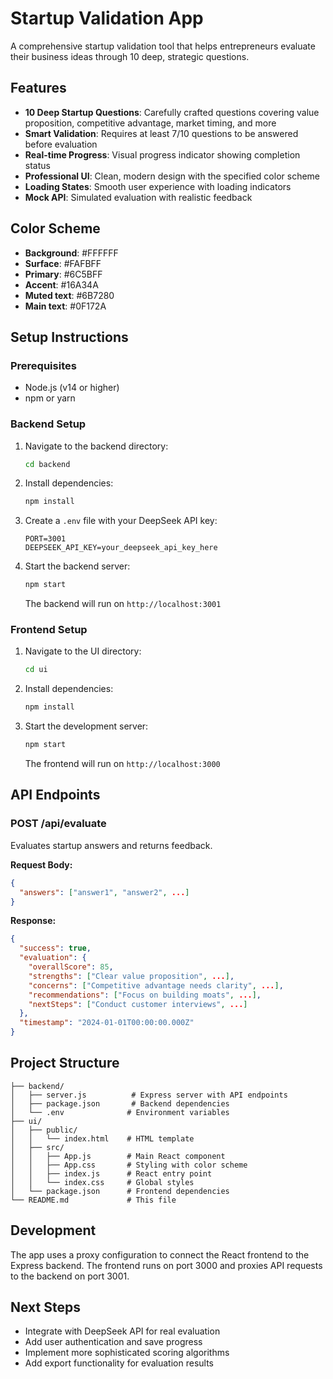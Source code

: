 # Startup Validation App

A comprehensive startup validation tool that helps entrepreneurs evaluate their business ideas through 10 deep, strategic questions.

## Features

- **10 Deep Startup Questions**: Carefully crafted questions covering value proposition, competitive advantage, market timing, and more
- **Smart Validation**: Requires at least 7/10 questions to be answered before evaluation
- **Real-time Progress**: Visual progress indicator showing completion status
- **Professional UI**: Clean, modern design with the specified color scheme
- **Loading States**: Smooth user experience with loading indicators
- **Mock API**: Simulated evaluation with realistic feedback

## Color Scheme

- **Background**: #FFFFFF
- **Surface**: #FAFBFF  
- **Primary**: #6C5BFF
- **Accent**: #16A34A
- **Muted text**: #6B7280
- **Main text**: #0F172A

## Setup Instructions

### Prerequisites
- Node.js (v14 or higher)
- npm or yarn

### Backend Setup

1. Navigate to the backend directory:
   ```bash
   cd backend
   ```

2. Install dependencies:
   ```bash
   npm install
   ```

3. Create a `.env` file with your DeepSeek API key:
   ```
   PORT=3001
   DEEPSEEK_API_KEY=your_deepseek_api_key_here
   ```

4. Start the backend server:
   ```bash
   npm start
   ```

   The backend will run on `http://localhost:3001`

### Frontend Setup

1. Navigate to the UI directory:
   ```bash
   cd ui
   ```

2. Install dependencies:
   ```bash
   npm install
   ```

3. Start the development server:
   ```bash
   npm start
   ```

   The frontend will run on `http://localhost:3000`

## API Endpoints

### POST /api/evaluate
Evaluates startup answers and returns feedback.

**Request Body:**
```json
{
  "answers": ["answer1", "answer2", ...]
}
```

**Response:**
```json
{
  "success": true,
  "evaluation": {
    "overallScore": 85,
    "strengths": ["Clear value proposition", ...],
    "concerns": ["Competitive advantage needs clarity", ...],
    "recommendations": ["Focus on building moats", ...],
    "nextSteps": ["Conduct customer interviews", ...]
  },
  "timestamp": "2024-01-01T00:00:00.000Z"
}
```

## Project Structure

```
├── backend/
│   ├── server.js          # Express server with API endpoints
│   ├── package.json       # Backend dependencies
│   └── .env              # Environment variables
├── ui/
│   ├── public/
│   │   └── index.html    # HTML template
│   ├── src/
│   │   ├── App.js        # Main React component
│   │   ├── App.css       # Styling with color scheme
│   │   ├── index.js      # React entry point
│   │   └── index.css     # Global styles
│   └── package.json      # Frontend dependencies
└── README.md             # This file
```

## Development

The app uses a proxy configuration to connect the React frontend to the Express backend. The frontend runs on port 3000 and proxies API requests to the backend on port 3001.

## Next Steps

- Integrate with DeepSeek API for real evaluation
- Add user authentication and save progress
- Implement more sophisticated scoring algorithms
- Add export functionality for evaluation results

